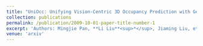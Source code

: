 ```yaml
---
title: "UniOcc: Unifying Vision-Centric 3D Occupancy Prediction with Geometric and Semantic Rendering"
collection: publications
permalink: /publication/2009-10-01-paper-title-number-1
excerpt: 'Authors: Mingjie Pan, **Li Liu**<sup>*</sup>, Jiaming Liu, et al'
venue: 'arxiv'
---
```

